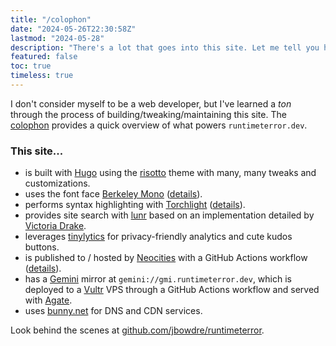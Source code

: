 ```yaml
---
title: "/colophon"
date: "2024-05-26T22:30:58Z"
lastmod: "2024-05-28"
description: "There's a lot that goes into this site. Let me tell you how it works."
featured: false
toc: true
timeless: true
---
```

I don't consider myself to be a web developer, but I've learned a *ton* through the process of building/tweaking/maintaining this site. The [colophon](https://indieweb.org/colophon) provides a quick overview of what powers `runtimeterror.dev`.

### This site...
- is built with [Hugo](https://gohugo.io/) using the [risotto](https://github.com/joeroe/risotto) theme with many, many tweaks and customizations.
- uses the font face [Berkeley Mono](https://berkeleygraphics.com/typefaces/berkeley-mono/) ([details](/using-custom-font-hugo/)).
- performs syntax highlighting with [Torchlight](https://torchlight.dev) ([details](/spotlight-on-torchlight/)).
- provides site search with [lunr](https://lunrjs.com/) based on an implementation detailed by [Victoria Drake](https://victoria.dev/blog/add-search-to-hugo-static-sites-with-lunr/).
- leverages [tinylytics](https://tinylytics.app/) for privacy-friendly analytics and cute kudos buttons.
- is published to / hosted by [Neocities](https://neocities.org) with a GitHub Actions workflow ([details](/deploy-hugo-neocities-github-actions/)).
- has a [Gemini](https://geminiprotocol.net) mirror at `gemini://gmi.runtimeterror.dev`, which is deployed to a [Vultr](https://www.vultr.com/) VPS through a GitHub Actions workflow and served with [Agate](https://github.com/mbrubeck/agate).
- uses [bunny.net](https://bunny.net) for DNS and CDN services.

Look behind the scenes at [github.com/jbowdre/runtimeterror](https://github.com/jbowdre/runtimeterror).
